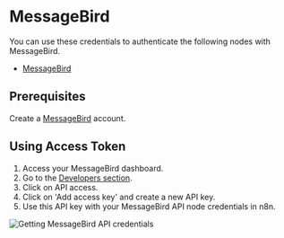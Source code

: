 # MessageBird

You can use these credentials to authenticate the following nodes with MessageBird.
- [MessageBird](/workflow/integrations/nodes/n8n-nodes-base.messageBird/)

## Prerequisites

Create a [MessageBird](https://www.messagebird.com/en/) account. 

## Using Access Token

1. Access your MessageBird dashboard.
2. Go to the [Developers section](https://dashboard.messagebird.com/en/developers/access).
3. Click on API access.
4. Click on 'Add access key' and create a new API key.
5. Use this API key with your MessageBird API node credentials in n8n.

![Getting MessageBird API credentials](/_images/integrations/credentials/messagebird/using-access-token.gif)
